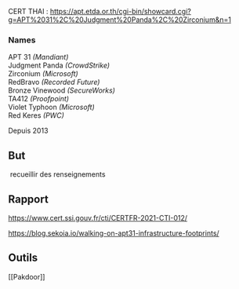 
CERT THAI : https://apt.etda.or.th/cgi-bin/showcard.cgi?g=APT%2031%2C%20Judgment%20Panda%2C%20Zirconium&n=1

### Names

APT 31 _(Mandiant)_  
Judgment Panda _(CrowdStrike)_  
Zirconium _(Microsoft)_  
RedBravo _(Recorded Future)_  
Bronze Vinewood _(SecureWorks)_  
TA412 _(Proofpoint)_  
Violet Typhoon _(Microsoft)_  
Red Keres _(PWC)_

Depuis 2013

## But
 recueillir des renseignements
 
## Rapport

https://www.cert.ssi.gouv.fr/cti/CERTFR-2021-CTI-012/

https://blog.sekoia.io/walking-on-apt31-infrastructure-footprints/

## Outils

[[Pakdoor]]

